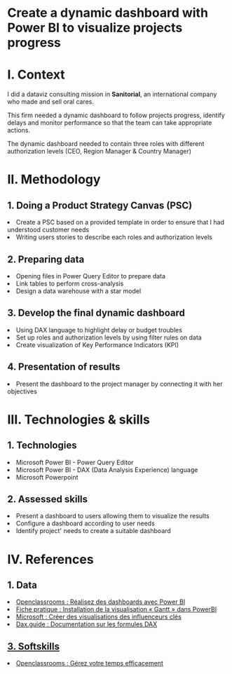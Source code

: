 # Create a dynamic dashboard with Power BI to visualize projects progress

<h1>I. Context</h1>

I did a dataviz consulting mission in **Sanitorial**, an international company who made and sell oral cares.

This firm needed a dynamic dashboard to follow projects progress, identify delays and monitor performance so that the team can take appropriate actions.

The dynamic dashboard needed to contain three roles with different authorization levels (CEO, Region Manager & Country Manager)

<h1>II. Methodology</h1>
  <h2>1. Doing a Product Strategy Canvas (PSC) </h2>
    <li>Create a PSC based on a provided template in order to ensure that I had understood customer needs</li>
    <li>Writing users stories to describe each roles and authorization levels</li>

  <h2>2. Preparing data</h2>
    <li>Opening files in Power Query Editor to prepare data</li>
    <li>Link tables to perform cross-analysis</li>
    <li>Design a data warehouse with a star model</li>
    
  <h2>3. Develop the final dynamic dashboard</h2>
    <li>Using DAX language to highlight delay or budget troubles</li>
    <li>Set up roles and authorization levels by using filter rules on data</li>
    <li>Create visualization of Key Performance Indicators (KPI)</li>

  <h2>4. Presentation of results</h2>
    <li>Present the dashboard to the project manager by connecting it with her objectives</li>

<h1>III. Technologies & skills</h1>

  <h2>1. Technologies</h2>
    <li>Microsoft Power BI - Power Query Editor</li>
    <li>Microsoft Power BI - DAX (Data Analysis Experience) language</li>
    <li>Microsoft Powerpoint</li>

  <h2>2. Assessed skills</h2>
    <li>Present a dashboard to users allowing them to visualize the results</li>
    <li>Configure a dashboard according to user needs</li>
    <li>Identify project' needs to create a suitable dashboard</li>

<h1>IV. References</h1>

  <h2>1. Data</h2>
    <li><a href="https://openclassrooms.com/fr/courses/7110891-realisez-des-dashboards-avec-power-bi">Openclassrooms : Réalisez des dashboards avec Power BI</a></li>
    <li><a href="https://s3.eu-west-1.amazonaws.com/course.oc-static.com/projects/DAN_V2_P8/Installation+Gantt+(1).pdf">Fiche pratique : Installation de la visualisation « Gantt » dans PowerBI</li>
    <li><a href="https://learn.microsoft.com/fr-fr/power-bi/visuals/power-bi-visualization-influencers?tabs=powerbi-desktop">Microsoft : Créer des visualisations des influenceurs clés</li>
    <li><a href="https://dax.guide/">Dax.guide : Documentation sur les formules DAX</li>
 
  <h2>3. Softskills</h2>
    <li><a href="https://openclassrooms.com/fr/courses/5944991-gerez-votre-temps-efficacement?archived-source=5166341">Openclassrooms : Gérez votre temps efficacement</a></li>
    
